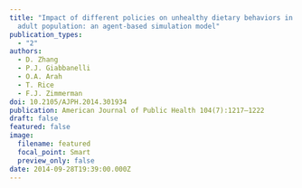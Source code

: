 ```yaml
---
title: "Impact of different policies on unhealthy dietary behaviors in an urban
  adult population: an agent-based simulation model"
publication_types:
  - "2"
authors:
  - D. Zhang
  - P.J. Giabbanelli
  - O.A. Arah
  - T. Rice
  - F.J. Zimmerman
doi: 10.2105/AJPH.2014.301934
publication: American Journal of Public Health 104(7):1217–1222
draft: false
featured: false
image:
  filename: featured
  focal_point: Smart
  preview_only: false
date: 2014-09-28T19:39:00.000Z
---
```

